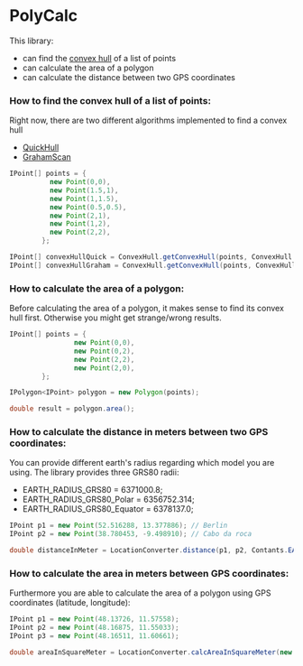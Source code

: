 # PolyCalc
This library:
- can find the [convex hull](https://en.wikipedia.org/wiki/Convex_hull) of a list of points
- can calculate the area of a polygon
- can calculate the distance between two GPS coordinates


### How to find the convex hull of a list of points:

Right now, there are two different algorithms implemented to find a convex hull
- [QuickHull](https://en.wikipedia.org/wiki/Quickhull)
- [GrahamScan](https://en.wikipedia.org/wiki/Graham_scan)

```java
IPoint[] points = {
          new Point(0,0),
          new Point(1.5,1),
          new Point(1,1.5),
          new Point(0.5,0.5),
          new Point(2,1),
          new Point(1,2),
          new Point(2,2),
        };

IPoint[] convexHullQuick = ConvexHull.getConvexHull(points, ConvexHull.Algorithm.QUICK_HULL);
IPoint[] convexHullGraham = ConvexHull.getConvexHull(points, ConvexHull.Algorithm.GRAHAM_SCAN);
```

### How to calculate the area of a polygon:

Before calculating the area of a polygon, it makes sense to find its convex hull first. 
Otherwise you might get strange/wrong results. 
```java
IPoint[] points = {
                new Point(0,0),
                new Point(0,2),
                new Point(2,2),
                new Point(2,0),
        };

IPolygon<IPoint> polygon = new Polygon(points);

double result = polygon.area();
```

### How to calculate the distance in meters between two GPS coordinates:

You can provide different earth's radius regarding which model you are using.
The library provides three GRS80 radii:
- EARTH_RADIUS_GRS80 = 6371000.8;
- EARTH_RADIUS_GRS80_Polar = 6356752.314;
- EARTH_RADIUS_GRS80_Equator = 6378137.0;

```java
IPoint p1 = new Point(52.516288, 13.377886); // Berlin
IPoint p2 = new Point(38.780453, -9.498910); // Cabo da roca

double distanceInMeter = LocationConverter.distance(p1, p2, Contants.EARTH_RADIUS_GRS80);
```

### How to calculate the area in meters between GPS coordinates:

Furthermore you are able to calculate the area of a polygon using GPS coordinates (latitude, longitude):

```java
IPoint p1 = new Point(48.13726, 11.57558);
IPoint p2 = new Point(48.16875, 11.55033);
IPoint p3 = new Point(48.16511, 11.60661);

double areaInSquareMeter = LocationConverter.calcAreaInSquareMeter(new IPoint[] {p1, p2, p3}, Contants.EARTH_RADIUS_GRS80);
```
